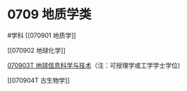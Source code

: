 # 0709 地质学类
#学科
[[070901 地质学]]

[[070902 地球化学]]

[070903T 地球信息科学与技术](https://baike.baidu.com/item/%E5%9C%B0%E7%90%83%E4%BF%A1%E6%81%AF%E7%A7%91%E5%AD%A6%E4%B8%8E%E6%8A%80%E6%9C%AF/11005659)（注：可授理学或工学学士学位)

[[070904T 古生物学]]